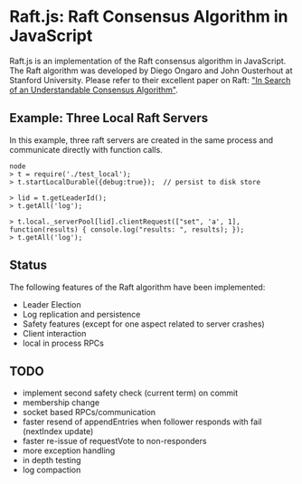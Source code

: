 # Raft.js: Raft Consensus Algorithm in JavaScript

Raft.js is an implementation of the Raft consensus algorithm in
JavaScript. The Raft algorithm was developed by Diego Ongaro and John
Ousterhout at Stanford University. Please refer to their excellent
paper on Raft: ["In Search of an Understandable Consensus
Algorithm"](https://ramcloud.stanford.edu/wiki/download/attachments/11370504/raft.pdf).


## Example: Three Local Raft Servers

In this example, three raft servers are created in the same process
and communicate directly with function calls.

    node
    > t = require('./test_local');
    > t.startLocalDurable({debug:true});  // persist to disk store

    > lid = t.getLeaderId();
    > t.getAll('log');

    > t.local._serverPool[lid].clientRequest(["set", 'a', 1], function(results) { console.log("results: ", results); });
    > t.getAll('log');

## Status

The following features of the Raft algorithm have been implemented:

* Leader Election
* Log replication and persistence
* Safety features (except for one aspect related to server crashes)
* Client interaction
* local in process RPCs

## TODO

* implement second safety check (current term) on commit
* membership change
* socket based RPCs/communication
* faster resend of appendEntries when follower responds with fail
  (nextIndex update)
* faster re-issue of requestVote to non-responders
* more exception handling
* in depth testing
* log compaction
